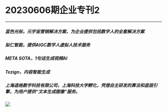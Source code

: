# 20230606期企业专刊2

----------
##### 蓝色光标，元宇宙营销解决方案，为企业提供包括数字人的全套解决方案
##### 拟仁智能，提供AIGC数字人虚拟人技术服务
##### META SOTA，1句话生成视频AI
##### Tezign，内容智能生成
##### 上海退格数字科技有限公司，上海科技大学孵化，凭借自主研发的算法和底层引擎，为用户提供“文本生成图像”服务。

<p>
  <img src="https://foruda.gitee.com/images/1685410349936737076/524ad704_6522093.png"/>
</p>

